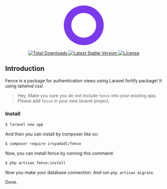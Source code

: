 <p align="center"><img src="/art/logo.svg" alt="Logo Breeze"></p>

<p align="center">
    <a href="https://packagist.org/packages/irsyadadl/fence">
        <img src="https://img.shields.io/packagist/dt/irsyadadl/fence" alt="Total Downloads">
    </a>
    <a href="https://packagist.org/packages/irsyadadl/fence">
        <img src="https://img.shields.io/packagist/v/irsyadadl/fence" alt="Latest Stable Version">
    </a>
    <a href="https://packagist.org/packages/irsyadadl/fence">
        <img src="https://img.shields.io/packagist/l/irsyadadl/fence" alt="License">
    </a>
</p>

## Introduction
Fence is a package for authentication views using Laravel fortify package! It using tailwind css!

> Hey, Make you sure you do not include `fence` into your existing app. Please add `fence` in your new laravel project. 
### Install
```bash
$ laravel new app
```
And then you can install by composer like so:
```bash
$ composer require irsyadadl/fence
```
Now, you can install fence by running this command:
```bash
$ php artisan fence:install
```
Now you make your database connection. And run `php artisan migrate`.

Done.